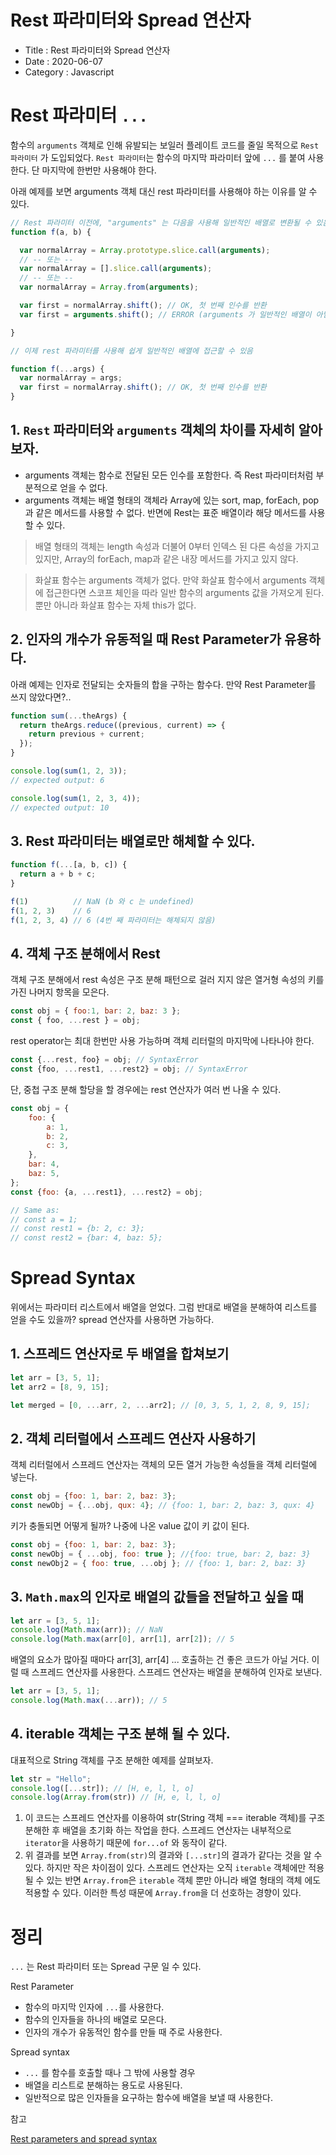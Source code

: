 # Rest 파라미터와 Spread 연산자

- Title : Rest 파라미터와 Spread 연산자
- Date : 2020-06-07
- Category : Javascript

# Rest 파라미터 `...`

함수의 `arguments` 객체로 인해 유발되는 보일러 플레이트 코드를 줄일 목적으로 `Rest 파라미터` 가 도입되었다. `Rest 파라미터`는 함수의 마지막 파라미터 앞에 `...` 를 붙여 사용한다. 단 마지막에 한번만 사용해야 한다.

아래 예제를 보면 arguments 객체 대신 rest 파라미터를 사용해야 하는 이유를 알 수 있다.

```jsx
// Rest 파라미터 이전에, "arguments" 는 다음을 사용해 일반적인 배열로 변환될 수 있음
function f(a, b) {

  var normalArray = Array.prototype.slice.call(arguments);
  // -- 또는 --
  var normalArray = [].slice.call(arguments);
  // -- 또는 --
  var normalArray = Array.from(arguments);

  var first = normalArray.shift(); // OK, 첫 번째 인수를 반환
  var first = arguments.shift(); // ERROR (arguments 가 일반적인 배열이 아님)

}

// 이제 rest 파라미터를 사용해 쉽게 일반적인 배열에 접근할 수 있음

function f(...args) {
  var normalArray = args;
  var first = normalArray.shift(); // OK, 첫 번째 인수를 반환
}
```

## 1. `Rest` 파라미터와 `arguments` 객체의 차이를 자세히 알아보자.

- arguments 객체는 함수로 전달된 모든 인수를 포함한다. 즉 Rest 파라미터처럼 부분적으로 얻을 수 없다.
- arguments 객체는 배열 형태의 객체라 Array에 있는 sort, map, forEach, pop 과 같은 메서드를 사용할 수 없다. 반면에 Rest는 표준 배열이라 해당 메서드를 사용할 수 있다.

> 배열 형태의 객체는 length 속성과 더불어 0부터 인덱스 된 다른 속성을 가지고 있지만, Array의 forEach, map과 같은 내장 메서드를 가지고 있지 않다.

> 화살표 함수는 arguments 객체가 없다. 만약 화살표 함수에서 arguments 객체에 접근한다면 스코프 체인을 따라 일반 함수의 arguments 값을 가져오게 된다. 뿐만 아니라 화살표 함수는 자체 this가 없다.

## 2. 인자의 개수가 유동적일 때 Rest Parameter가 유용하다.

아래 예제는 인자로 전달되는 숫자들의 합을 구하는 함수다. 만약 Rest Parameter를 쓰지 않았다면?..

```jsx
function sum(...theArgs) {
  return theArgs.reduce((previous, current) => {
    return previous + current;
  });
}

console.log(sum(1, 2, 3));
// expected output: 6

console.log(sum(1, 2, 3, 4));
// expected output: 10
```

## 3. Rest 파라미터는 배열로만 해체할 수 있다.

```jsx
function f(...[a, b, c]) {
  return a + b + c;
}

f(1)          // NaN (b 와 c 는 undefined)
f(1, 2, 3)    // 6
f(1, 2, 3, 4) // 6 (4번 째 파라미터는 해체되지 않음)
```

## 4. 객체 구조 분해에서 Rest

객체 구조 분해에서 rest 속성은 구조 분해 패턴으로 걸러 지지 않은 열거형 속성의 키를 가진 나머지 항목을 모은다.

```jsx
const obj = { foo:1, bar: 2, baz: 3 };
const { foo, ...rest } = obj;
```

rest operator는 최대 한번만 사용 가능하며 객체 리터럴의 마지막에 나타나야 한다.

```jsx
const {...rest, foo} = obj; // SyntaxError
const {foo, ...rest1, ...rest2} = obj; // SyntaxError
```

단, 중첩 구조 분해 할당을 할 경우에는 rest 연산자가 여러 번 나올 수 있다.

```jsx
const obj = {
    foo: {
        a: 1,
        b: 2,
        c: 3,
    },
    bar: 4,
    baz: 5,
};
const {foo: {a, ...rest1}, ...rest2} = obj;

// Same as:
// const a = 1;
// const rest1 = {b: 2, c: 3};
// const rest2 = {bar: 4, baz: 5};
```

# Spread Syntax

위에서는 파라미터 리스트에서 배열을 얻었다. 그럼 반대로 배열을 분해하여 리스트를 얻을 수도 있을까? spread 연산자를 사용하면 가능하다.

## 1. 스프레드 연산자로 두 배열을 합쳐보기

```jsx
let arr = [3, 5, 1];
let arr2 = [8, 9, 15];

let merged = [0, ...arr, 2, ...arr2]; // [0, 3, 5, 1, 2, 8, 9, 15];
```

## 2. 객체 리터럴에서 스프레드 연산자 사용하기

객체 리터럴에서 스프레드 연산자는 객체의 모든 열거 가능한 속성들을 객체 리터럴에 넣는다.

```jsx
const obj = {foo: 1, bar: 2, baz: 3};
const newObj = {...obj, qux: 4}; // {foo: 1, bar: 2, baz: 3, qux: 4}
```

키가 충돌되면 어떻게 될까? 나중에 나온 value 값이 키 값이 된다.

```jsx
const obj = {foo: 1, bar: 2, baz: 3};
const newObj = { ...obj, foo: true }; //{foo: true, bar: 2, baz: 3}
const newObj2 = { foo: true, ...obj }; // {foo: 1, bar: 2, baz: 3}
```

## 3. `Math.max`의 인자로 배열의 값들을 전달하고 싶을 때

```jsx
let arr = [3, 5, 1];
console.log(Math.max(arr)); // NaN
console.log(Math.max(arr[0], arr[1], arr[2]); // 5
```

배열의 요소가 많아질 때마다 arr[3], arr[4] ... 호출하는 건 좋은 코드가 아닐 거다. 이럴 때 스프레드 연산자를 사용한다. 스프레드 연산자는 배열을 분해하여 인자로 보낸다.

```jsx
let arr = [3, 5, 1];
console.log(Math.max(...arr)); // 5
```

## 4. iterable 객체는 구조 분해 될 수 있다.

대표적으로 String 객체를 구조 분해한 예제를 살펴보자. 

```jsx
let str = "Hello";
console.log([...str]); // [H, e, l, l, o]
console.log(Array.from(str)) // [H, e, l, l, o]
```

1. 이 코드는 스프레드 연산자를 이용하여 str(String 객체 === iterable 객체)를 구조 분해한 후 배열을 초기화 하는 작업을 한다. 스프레드 연산자는 내부적으로 `iterator`을 사용하기 때문에 `for...of` 와 동작이 같다.
2. 위 결과를 보면 `Array.from(str)`의 결과와 `[...str]`의 결과가 같다는 것을 알 수 있다. 하지만 작은 차이점이 있다. 스프레드 연산자는 오직 `iterable` 객체에만 적용될 수 있는 반면 `Array.from`은 `iterable` 객체 뿐만 아니라 배열 형태의 객체 에도 적용할 수 있다. 이러한 특성 때문에 `Array.from`을 더 선호하는 경향이 있다.

# 정리

`...` 는 Rest 파라미터 또는 Spread 구문 일 수 있다.

Rest Parameter

- 함수의 마지막 인자에 `...`를 사용한다.
- 함수의 인자들을 하나의 배열로 모은다.
- 인자의 개수가 유동적인 함수를 만들 때 주로 사용한다.

Spread syntax

- `...` 를 함수를 호출할 때나 그 밖에 사용할 경우
- 배열을 리스트로 분해하는 용도로 사용된다.
- 일반적으로 많은 인자들을 요구하는 함수에 배열을 보낼 때 사용한다.

참고

[Rest parameters and spread syntax](https://javascript.info/rest-parameters-spread)
